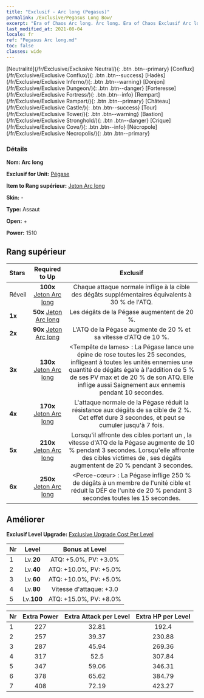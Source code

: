 ```yaml
---
title: "Exclusif - Arc long (Pegasus)"
permalink: /Exclusive/Pegasus Long Bow/
excerpt: "Era of Chaos Arc long. Arc long. Era of Chaos Exclusif Arc long. Pégase Exclusif."
last_modified_at: 2021-08-04
locale: fr
ref: "Pegasus Arc long.md"
toc: false
classes: wide
---
```

 [Neutralité](/fr/Exclusive/Exclusive Neutral/){: .btn .btn--primary} [Conflux](/fr/Exclusive/Exclusive Conflux/){: .btn .btn--success} [Hadès](/fr/Exclusive/Exclusive Inferno/){: .btn .btn--warning} [Donjon](/fr/Exclusive/Exclusive Dungeon/){: .btn .btn--danger} [Forteresse](/fr/Exclusive/Exclusive Fortress/){: .btn .btn--info} [Rempart](/fr/Exclusive/Exclusive Rampart/){: .btn .btn--primary} [Château](/fr/Exclusive/Exclusive Castle/){: .btn .btn--success} [Tour](/fr/Exclusive/Exclusive Tower/){: .btn .btn--warning} [Bastion](/fr/Exclusive/Exclusive Stronghold/){: .btn .btn--danger} [Crique](/fr/Exclusive/Exclusive Cove/){: .btn .btn--info} [Nécropole](/fr/Exclusive/Exclusive Necropolis/){: .btn .btn--primary} 

### Détails
 **Nom: Arc long** 

 **Exclusif for Unit:** [Pégase](/fr/units/Pegasus/) 

 **Item to Rang supérieur:** [Jeton Arc long](/ItemsFR/con_914/)

 **Skin:** -

 **Type:** Assaut

 **Open:** +

 **Power:** 1510

## Rang supérieur

  |     Stars    |  Required to Up | Exclusif |
  |:-------------|:---------------:|:---------------:|
  |  Réveil  | **100x** [Jeton Arc long](/ItemsFR/con_914/) | Chaque attaque normale inflige à la cible des dégâts supplémentaires équivalents à 30 % de l'ATQ. |
  | **1x** <i class="fas fa-star"/> | **50x** [Jeton Arc long](/ItemsFR/con_914/) | Les dégâts de la Pégase augmentent de 20 %. |
  | **2x** <i class="fas fa-star"/> | **90x** [Jeton Arc long](/ItemsFR/con_914/) | L'ATQ de la Pégase augmente de 20 % et sa vitesse d'ATQ de 10 %. |
  | **3x** <i class="fas fa-star"/> | **130x** [Jeton Arc long](/ItemsFR/con_914/) | <Tempête de lames> : La Pégase lance une épine de rose toutes les 25 secondes, infligeant à toutes les unités ennemies une quantité de dégâts égale à l'addition de 5 % de ses PV max et de 20 % de son ATQ. Elle inflige aussi Saignement aux ennemis pendant 10 secondes. |
  | **4x** <i class="fas fa-star"/> | **170x** [Jeton Arc long](/ItemsFR/con_914/) | L'attaque normale de la Pégase réduit la résistance aux dégâts de sa cible de 2 %. Cet effet dure 3 secondes, et peut se cumuler jusqu'à 7 fois. |
  | **5x** <i class="fas fa-star"/> | **210x** [Jeton Arc long](/ItemsFR/con_914/) | Lorsqu'il affronte des cibles portant un <Bouclier>, la vitesse d'ATQ de la Pégase augmente de 10 % pendant 3 secondes. Lorsqu'elle affronte des cibles victimes de <Saignement>, ses dégâts augmentent de 20 % pendant 3 secondes. |
  | **6x** <i class="fas fa-star"/> | **250x** [Jeton Arc long](/ItemsFR/con_914/) | <Perce-cœur> : La Pégase inflige 250 % de dégâts à un membre de l'unité cible et réduit la DÉF de l'unité de 20 % pendant 3 secondes toutes les 15 secondes. |


## Améliorer
 **Exclusif Level Upgrade:** [Exclusive Upgrade Cost Per Level](/Exclusive/ExclusiveUpgradeCostPerLevel/)

  |  Nr  |   Level  | Bonus at Level |
  |:-----|:--------:|:--------------:|
  | 1 | Lv.**20** | ATQ: +5.0%, PV: +3.0% |
  | 2 | Lv.**40** | ATQ: +10.0%, PV: +5.0% |
  | 3 | Lv.**60** | ATQ: +10.0%, PV: +5.0% |
  | 4 | Lv.**80** | Vitesse d'attaque: +3.0 |
  | 5 | Lv.**100** | ATQ: +15.0%, PV: +8.0% |


  |  Nr  |  Extra Power | Extra Attack per Level | Extra HP per Level |
  |:-----|:--------:|:--------:|:--------:|
  | 1 | 227 | 32.81 | 192.4 |
  | 2 | 257 | 39.37 | 230.88 |
  | 3 | 287 | 45.94 | 269.36 |
  | 4 | 317 | 52.5 | 307.84 |
  | 5 | 347 | 59.06 | 346.31 |
  | 6 | 378 | 65.62 | 384.79 |
  | 7 | 408 | 72.19 | 423.27 |



